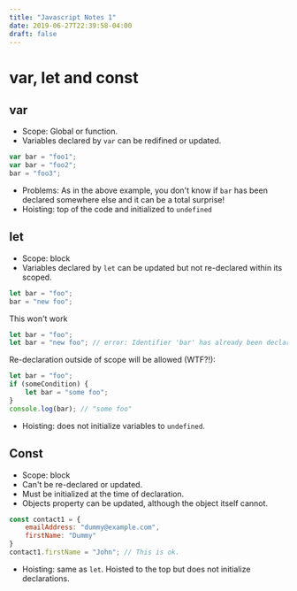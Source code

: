 ```yaml
---
title: "Javascript Notes 1"
date: 2019-06-27T22:39:58-04:00
draft: false
---
```


# var, let and const

## var
- Scope: Global or function.
- Variables declared by `var` can be redifined or updated.
```js
var bar = "foo1";
var bar = "foo2";
bar = "foo3";
```
- Problems: As in the above example, you don't know if `bar` has been declared somewhere else and it can be a total surprise!
- Hoisting: top of the code and initialized to `undefined`

## let
- Scope: block
- Variables declared by `let` can be updated but not re-declared within its scoped.
```js
let bar = "foo";
bar = "new foo";
```
This won't work
```js
let bar = "foo";
let bar = "new foo"; // error: Identifier 'bar' has already been declared
```
Re-declaration outside of scope will be allowed (WTF?!):
```js
let bar = "foo";
if (someCondition) {
    let bar = "some foo";
}
console.log(bar); // "some foo"
```
- Hoisting: does not initialize variables to `undefined`.  

## Const
- Scope: block
- Can't be re-declared or updated.
- Must be initialized at the time of declaration.
- Objects property can be updated, although the object itself cannot.
```js
const contact1 = {
    emailAddress: "dummy@example.com",
    firstName: "Dummy"
}
contact1.firstName = "John"; // This is ok.
```
- Hoisting: same as `let`.  Hoisted to the top but does not initialize declarations.